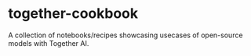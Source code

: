 # together-cookbook
A collection of notebooks/recipes showcasing usecases of open-source models with Together AI.

